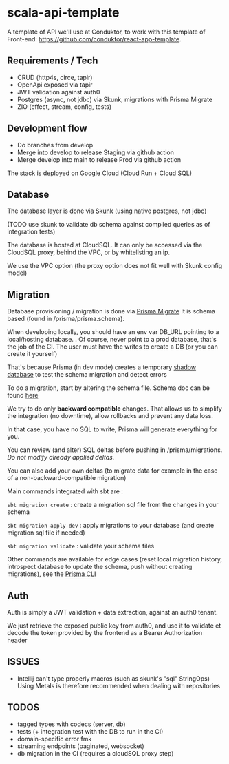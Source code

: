 # scala-api-template

A template of API we'll use at Conduktor, to work with this template of Front-end: https://github.com/conduktor/react-app-template.


## Requirements / Tech

- CRUD (http4s, circe, tapir)
- OpenApi exposed via tapir
- JWT validation against auth0 
- Postgres (async, not jdbc) via Skunk, migrations with Prisma Migrate
- ZIO (effect, stream, config, tests)

## Development flow
- Do branches from develop
- Merge into develop to release Staging via github action
- Merge develop into main to release Prod via github action

The stack is deployed on Google Cloud (Cloud Run + Cloud SQL)


## Database
The database layer is done via [Skunk](https://tpolecat.github.io/skunk/index.html) (using native postgres, not jdbc)

(TODO use skunk to validate db schema against compiled queries as of integration tests)

The database is hosted at CloudSQL. It can only be accessed via the CloudSQL proxy, behind the VPC, or by whitelisting an ip.

We use the VPC option (the proxy option does not fit well with Skunk config model)


## Migration
Database provisioning / migration is done via [Prisma Migrate](https://www.prisma.io/docs/concepts/components/prisma-migrate)
It is schema based (found in /prisma/prisma.schema).

When developing locally, you should have an env var DB_URL pointing to a local/hosting database. . Of course, never point to a prod database, that's the job of the CI. The user must have the writes to create a DB
(or you can create it yourself)

That's because Prisma (in dev mode) creates a temporary [shadow database](https://www.prisma.io/docs/concepts/components/prisma-migrate/shadow-database) to test the schema migration and detect errors

To do a migration, start by altering the schema file. Schema doc can be found [here](https://www.prisma.io/docs/concepts/components/prisma-schema)

We try to do only **backward compatible** changes. That allows us to simplify the integration (no downtime), allow rollbacks and prevent any data loss.

In that case, you have no SQL to write, Prisma will generate everything for you.

You can review (and alter) SQL deltas before pushing in /prisma/migrations. *Do not modify already applied deltas.*

You can also add your own deltas (to migrate data for example in the case of a non-backward-compatible migration)

Main commands integrated with sbt are :

`sbt migration create` : create a migration sql file from the changes in your schema

`sbt migration apply dev` : apply migrations to your database (and create migration sql file if needed)

`sbt migration validate` : validate your schema files

Other commands are available for edge cases (reset local migration history, introspect database to update the schema, push without creating migrations), see the [Prisma CLI](https://www.prisma.io/docs/reference/api-reference/command-reference/)


## Auth

Auth is simply a JWT validation + data extraction, against an auth0 tenant.

We just retrieve the exposed public key from auth0, and use it to validate et decode the token provided by the frontend as a Bearer Authorization header


## ISSUES

 - Intellij can't type properly macros (such as skunk's "sql" StringOps)
Using Metals is therefore recommended when dealing with repositories

## TODOS
- tagged types with codecs (server, db)
- tests (+ integration test with the DB to run in the CI)
- domain-specific error fmk
- streaming endpoints (paginated, websocket)
- db migration in the CI (requires a cloudSQL proxy step)
